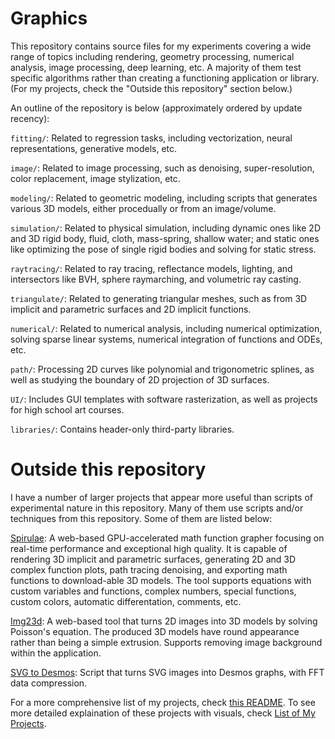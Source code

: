 # Graphics

This repository contains source files for my experiments covering a wide range of topics including rendering, geometry processing, numerical analysis, image processing, deep learning, etc. A majority of them test specific algorithms rather than creating a functioning application or library. (For my projects, check the "Outside this repository" section below.)

An outline of the repository is below (approximately ordered by update recency):

`fitting/`: Related to regression tasks, including vectorization, neural representations, generative models, etc.

`image/`: Related to image processing, such as denoising, super-resolution, color replacement,  image stylization, etc.

`modeling/`: Related to geometric modeling, including scripts that generates various 3D models, either procedually or from an image/volume.

`simulation/`: Related to physical simulation, including dynamic ones like 2D and 3D rigid body, fluid, cloth, mass-spring, shallow water; and static ones like optimizing the pose of single rigid bodies and solving for static stress.

`raytracing/`: Related to ray tracing, reflectance models, lighting, and intersectors like BVH, sphere raymarching, and volumetric ray casting.

`triangulate/`: Related to generating triangular meshes, such as from 3D implicit and parametric surfaces and 2D implicit functions.

`numerical/`: Related to numerical analysis, including numerical optimization, solving sparse linear systems, numerical integration of functions and ODEs, etc.

`path/`: Processing 2D curves like polynomial and trigonometric splines, as well as studying the boundary of 2D projection of 3D surfaces.

`UI/`: Includes GUI templates with software rasterization, as well as projects for high school art courses.

`libraries/`: Contains header-only third-party libraries.


# Outside this repository

I have a number of larger projects that appear more useful than scripts of experimental nature in this repository. Many of them use scripts and/or techniques from this repository. Some of them are listed below:

[Spirulae](https://github.com/harry7557558/spirulae): A web-based GPU-accelerated math function grapher focusing on real-time performance and exceptional high quality. It is capable of rendering 3D implicit and parametric surfaces, generating 2D and 3D complex function plots, path tracing denoising, and exporting math functions to download-able 3D models. The tool supports equations with custom variables and functions, complex numbers, special functions, custom colors, automatic differentation, comments, etc.

[Img23d](https://github.com/harry7557558/img23d): A web-based tool that turns 2D images into 3D models by solving Poisson's equation. The produced 3D models have round appearance rather than being a simple extrusion. Supports removing image background within the application.

[SVG to Desmos](https://github.com/harry7557558/svg-to-desmos): Script that turns SVG images into Desmos graphs, with FFT data compression.

For a more comprehensive list of my projects, check [this README](https://github.com/harry7557558/harry7557558.github.io?tab=readme-ov-file#harry7557558s-website). To see more detailed explaination of these projects with visuals, check [List of My Projects](https://github.com/harry7557558/harry7557558/blob/master/list-of-projects.md).
